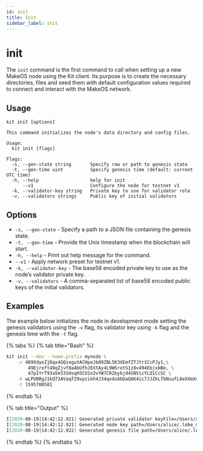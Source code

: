 ```yaml
---
id: init
title: Init
sidebar_label: init
---
```


# init

The `init` command is the first command to call when setting up a new MakeOS node using the Kit client. Its purpose is to create the necessary directories, files and seed them with default configuration values required to connect and interact with the MakeOS network.

## Usage

```text
kit init [options]
```

```text
This command initializes the node's data directory and config files.

Usage:
  kit init [flags]

Flags:
  -s, --gen-state string       Specify raw or path to genesis state
  -t, --gen-time uint          Specify genesis time (default: current UTC time)
  -h, --help                   help for init
      --v1                     Configure the node for testnet v1
  -k, --validator-key string   Private key to use for validator role
  -v, --validators strings     Public key of initial validators
```

## Options

* `-s, --gen-state` - Specify a path to a JSON file containing the genesis state.
* `-t, --gen-time` - Provide the Unix timestamp when the blockchain will start.
* `-h, --help` - Print out help message for the command.
* `--v1` - Apply network preset for testnet v1.
* `-k, --validator-key` - The base58 encoded private key to use as the node’s validator private key.
* `-v, --validators` - A comma-separated list of base58 encoded public keys of the initial validators.

## Examples

The example below initializes the node in development mode setting the genesis validators using the `-v` flag, its validator key using `-k` flag and the genesis time with the `-t` flag. 

{% tabs %}
{% tab title="Bash" %}
```bash
kit init --dev --home.prefix mynode \
    -v 489XdyeZjDqx4GQiegutACHpeJb89ZBL5K3XEmfZTJtr1CcPJy1,\
        49Ejroft49qZjvf8aAbUfhJEXtAy4L9W5rotS1z8v494EbjxbBe, \
        47p1YrT93a5m33SHsqH3CU1n3vYW7CR2bybjd4SNVicYLQ1CcSC \
    -k wLPUBRgJ1kQ73AVaqfZ9vpzikh4J34qxdsAbDaQAK4ic7JJZkLfbNuufL8eXXmXdTR6eei1G68RYw8kG7gJ8qwmZC27EuQ \
    -t 1595700581
```
{% endtab %}

{% tab title="Output" %}
```bash
I[2020-08-19|14:42:12.921] Generated private validator keyFile=/Users/alice/.lobe_mynode/1/config/priv_validator_key.json stateFile=/Users/alice/.lobe_mynode/1/data/priv_validator_state.json 
I[2020-08-19|14:42:12.921] Generated node key path=/Users/alice/.lobe_mynode/1/config/node_key.json 
I[2020-08-19|14:42:12.922] Generated genesis file path=/Users/alice/.lobe_mynode/1/config/genesis.json 
```
{% endtab %}
{% endtabs %}

